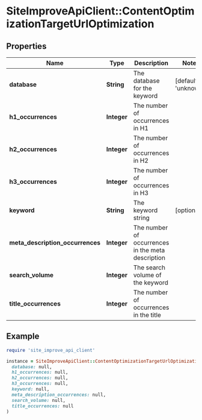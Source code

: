 # SiteImproveApiClient::ContentOptimizationTargetUrlOptimization

## Properties

| Name | Type | Description | Notes |
| ---- | ---- | ----------- | ----- |
| **database** | **String** | The database for the keyword | [default to &#39;unknown&#39;] |
| **h1_occurrences** | **Integer** | The number of occurrences in H1 |  |
| **h2_occurrences** | **Integer** | The number of occurrences in H2 |  |
| **h3_occurrences** | **Integer** | The number of occurrences in H3 |  |
| **keyword** | **String** | The keyword string | [optional] |
| **meta_description_occurrences** | **Integer** | The number of occurrences in the meta description |  |
| **search_volume** | **Integer** | The search volume of the keyword |  |
| **title_occurrences** | **Integer** | The number of occurrences in the title |  |

## Example

```ruby
require 'site_improve_api_client'

instance = SiteImproveApiClient::ContentOptimizationTargetUrlOptimization.new(
  database: null,
  h1_occurrences: null,
  h2_occurrences: null,
  h3_occurrences: null,
  keyword: null,
  meta_description_occurrences: null,
  search_volume: null,
  title_occurrences: null
)
```

